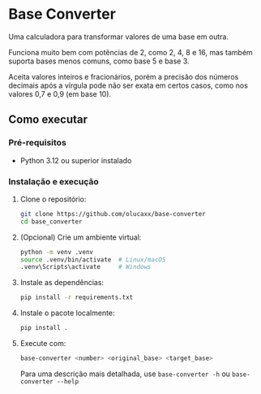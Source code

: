 # Base Converter

Uma calculadora para transformar valores de uma base em outra.

Funciona muito bem com potências de 2, como 2, 4, 8 e 16, mas também suporta bases menos comuns, como base 5 e base 3.

Aceita valores inteiros e fracionários, porém a precisão dos números decimais após a vírgula pode não ser exata em certos casos, como nos valores 0,7 e 0,9 (em base 10).

## Como executar

### Pré-requisitos
- Python 3.12 ou superior instalado

### Instalação e execução

1. Clone o repositório:
   ```sh
   git clone https://github.com/olucaxx/base-converter
   cd base_converter
    ```
2. (Opcional) Crie um ambiente virtual:
    ```sh
    python -m venv .venv
    source .venv/bin/activate  # Linux/macOS
    .venv\Scripts\activate     # Windows
    ```
3. Instale as dependências:
    ```sh
    pip install -r requirements.txt
    ```
4. Instale o pacote localmente:
    ```sh
    pip install .
    ```
5. Execute com:
    ```sh
    base-converter <number> <original_base> <target_base>
    ```
    Para uma descrição mais detalhada, use `base-converter -h` ou `base-converter --help`